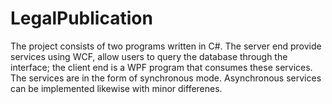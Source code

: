 LegalPublication
================
The project consists of two programs written in C#. 
The server end provide services using WCF, allow users to query the database through the interface; the client end is a WPF program that consumes these services.
The services are in the form of synchronous mode.
Asynchronous services can be implemented likewise with minor differenes.
